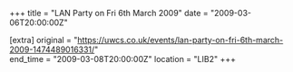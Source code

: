 +++
title = "LAN Party on Fri 6th March 2009"
date = "2009-03-06T20:00:00Z"

[extra]
original = "https://uwcs.co.uk/events/lan-party-on-fri-6th-march-2009-1474489016331/"    
end_time = "2009-03-08T20:00:00Z"
location = "LIB2"
+++



